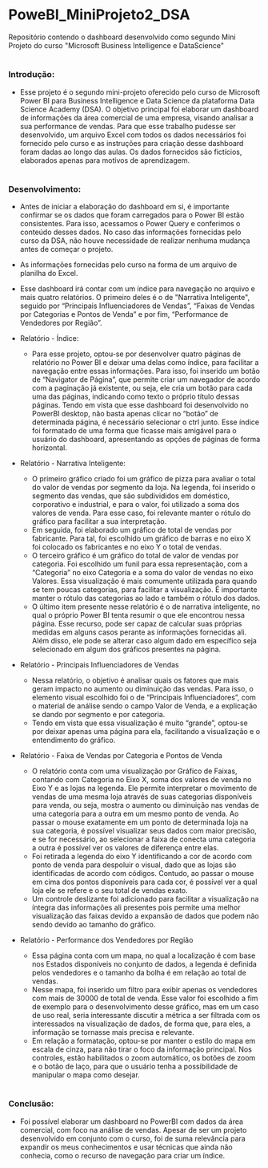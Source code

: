 # PoweBI_MiniProjeto2_DSA
Repositório contendo o dashboard desenvolvido como segundo Mini Projeto do curso "Microsoft Business Intelligence e DataScience"
#
### Introdução:

- Esse projeto é o segundo mini-projeto oferecido pelo curso de Microsoft Power BI para Business Intelligence e Data Science da plataforma Data Science Academy (DSA). O objetivo principal foi elaborar um dashboard de informações da área comercial de uma empresa, visando analisar a sua performance de vendas. Para que esse trabalho pudesse ser desenvolvido, um arquivo Excel com todos os dados necessários foi fornecido pelo curso e as instruções para criação desse dashboard foram dadas ao longo das aulas. Os dados fornecidos são fictícios, elaborados apenas para motivos de aprendizagem.
#
### Desenvolvimento:
- Antes de iniciar a elaboração do dashboard em si, é importante confirmar se os dados que foram carregados para o Power BI estão consistentes. Para isso, acessamos o Power Query e conferimos o conteúdo desses dados. No caso das informações fornecidas pelo curso da DSA, não houve necessidade de realizar nenhuma mudança antes de começar o projeto.
- As informações fornecidas pelo curso na forma de um arquivo de planilha do Excel.
- Esse dashboard irá contar com um índice para navegação no arquivo e mais quatro relatórios. O primeiro deles é o de "Narrativa Inteligente", seguido por “Principais Influenciadores de Vendas”, “Faixas de Vendas por Categorias e Pontos de Venda” e por fim, “Performance de Vendedores por Região”.
  
- Relatório - Índice:
    - Para esse projeto, optou-se por desenvolver quatro páginas de relatório no Power BI e deixar uma delas como índice, para facilitar a navegação entre essas informações. Para isso, foi inserido um botão de “Navigator de Página”, que permite criar um navegador de acordo com a paginação já existente, ou seja, ele cria um botão para cada uma das páginas, indicando como texto o próprio título dessas páginas. Tendo em vista que esse dashboard foi desenvolvido no PowerBI desktop, não basta apenas clicar no “botão” de determinada página, é necessário selecionar o ctrl junto. Esse índice foi formatado de uma forma que ficasse mais amigável para o usuário do dashboard, apresentando as opções de páginas de forma horizontal.

- Relatório - Narrativa Inteligente:
    - O primeiro gráfico criado foi um gráfico de pizza para avaliar o total do valor de vendas por segmento da loja. Na legenda, foi inserido o segmento das vendas, que são subdivididos em doméstico, corporativo e industrial, e para o valor, foi utilizado a soma dos valores de venda. Para esse caso, foi relevante manter o rótulo do gráfico para facilitar a sua interpretação.
    - Em seguida, foi elaborado um gráfico de total de vendas por fabricante. Para tal, foi escolhido um gráfico de barras e no eixo X foi colocado os fabricantes e no eixo Y o total de vendas.
    - O terceiro gráfico é um gráfico do total de valor de vendas por categoria. Foi escolhido um funil para essa representação, com a “Categoria” no eixo Categoria e a soma do valor de vendas no eixo Valores. Essa visualização é mais comumente utilizada para quando se tem poucas categorias, para facilitar a visualização. É importante manter o rótulo das categorias ao lado e também o rótulo dos dados.
    - O último item presente nesse relatório é o de narrativa inteligente, no qual o próprio Power BI tenta resumir o que ele encontrou nessa página. Esse recurso, pode ser capaz de calcular suas próprias medidas em alguns casos perante as informações fornecidas ali. Além disso, ele pode se alterar caso algum dado em específico seja selecionado em algum dos gráficos presentes na página.

- Relatório - Principais Influenciadores de Vendas
    - Nessa relatório, o objetivo é analisar quais os fatores que mais geram impacto no aumento ou diminuição das vendas. Para isso, o elemento visual escolhido foi o de “Principais Influenciadores”, com o material de análise sendo o campo Valor de Venda, e a explicação se dando por segmento e por categoria.
    - Tendo em vista que essa visualização é muito “grande”, optou-se por deixar apenas uma página para ela, facilitando a visualização e o entendimento do gráfico.
- Relatório - Faixa de Vendas por Categoria e Pontos de Venda
    - O relatório conta com uma visualização por Gráfico de Faixas, contando com Categoria no Eixo X, soma dos valores de venda no Eixo Y e as lojas na legenda. Ele permite interpretar o movimento de vendas de uma mesma loja através de suas categorias disponíveis para venda, ou seja, mostra o aumento ou diminuição nas vendas de uma categoria para a outra em um mesmo ponto de venda. Ao passar o mouse exatamente em um ponto de determinada loja na sua categoria, é possível visualizar seus dados com maior precisão, e se for necessário, ao selecionar a faixa de conecta uma categoria a outra é possível ver os valores de diferença entre elas.
    - Foi retirada a legenda do eixo Y identificando a cor de acordo com ponto de venda para despoluir o visual, dado que as lojas são identificadas de acordo com códigos. Contudo, ao passar o mouse em cima dos pontos disponíveis para cada cor, é possível ver a qual loja ele se refere e o seu total de vendas exato.
    - Um controle deslizante foi adicionado para facilitar a visualização na íntegra das informações ali presentes pois permite uma melhor visualização das faixas devido a expansão de dados que podem não sendo devido ao tamanho do gráfico.

- Relatório - Performance dos Vendedores por Região
    - Essa página conta com um mapa, no qual a localização é com base nos Estados disponíveis no conjunto de dados, a legenda é definida pelos vendedores e o tamanho da bolha é em relação ao total de vendas.
    - Nesse mapa, foi inserido um filtro para exibir apenas os vendedores com mais de 30000 de total de venda. Esse valor foi escolhido a fim de exemplo para o desenvolvimento desse gráfico, mas em um caso de uso real, seria interessante discutir a métrica a ser filtrada com os interessados na visualização de dados, de forma que, para eles, a informação se tornasse mais precisa e relevante.
    - Em relação a formatação, optou-se por manter o estilo do mapa em escala de cinza, para não tirar o foco da informação principal. Nos controles, estão habilitados o zoom automático, os botões de zoom e o botão de laço, para que o usuário tenha a possibilidade de manipular o mapa como desejar.

#
### Conclusão:
- Foi possível elaborar um dashboard no PowerBI com dados da área comercial, com foco na análise de vendas. Apesar de ser um projeto desenvolvido em conjunto com o curso, foi de suma relevância para expandir os meus conhecimentos e usar técnicas que ainda não conhecia, como o recurso de navegação para criar um índice.
